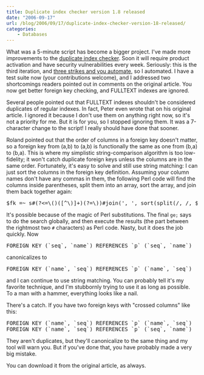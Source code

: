 ```yaml
---
title: Duplicate index checker version 1.8 released
date: "2006-09-17"
url: /blog/2006/09/17/duplicate-index-checker-version-18-released/
categories:
    - Databases
---
```

What was a 5-minute script has become a bigger project. I've made more improvements to the [duplicate index checker][1]. Soon it will require product activation and have security vulnerabilities every week. Seriously: this is the third iteration, and [three strikes and you automate][2], so I automated. I have a test suite now (your contributions welcome), and I addressed two shortcomings readers pointed out in comments on the original article. You now get better foreign key checking, and FULLTEXT indexes are ignored.

Several people pointed out that FULLTEXT indexes shouldn't be considered duplicates of regular indexes. In fact, Peter even wrote that on his original article. I ignored it because I don't use them on anything right now, so it's not a priority for me. But it is for you, so I stopped ignoring them. It was a 7-character change to the script! I really should have done that sooner.

Roland pointed out that the order of columns in a foreign key doesn't matter, so a foreign key from (a,b) to (a,b) is functionally the same as one from (b,a) to (b,a). This is where my simplistic string-comparison algorithm is too low-fidelity; it won't catch duplicate foreign keys unless the columns are in the same order. Fortunately, it's easy to solve and still use string matching: I can just sort the columns in the foreign key definition. Assuming your column names don't have any commas in them, the following Perl code will find the columns inside parentheses, split them into an array, sort the array, and join them back together again:

<pre>$fk =~ s#(?&lt;=\()([^\)]+)(?=\))#join(', ', sort(split(/, /, $1)))#ge;</pre>

It's possible because of the magic of Perl substitutions. The final `ge;` says to do the search globally, and then execute the results (the part between the rightmost two `#` characters) as Perl code. Nasty, but it does the job quickly. Now 

<pre>FOREIGN KEY (`seq`, `name`) REFERENCES `p` (`seq`, `name`)</pre>

canonicalizes to

<pre>FOREIGN KEY (`name`, `seq`) REFERENCES `p` (`name`, `seq`)</pre>

and I can continue to use string matching. You can probably tell it's my favorite technique, and I'm stubbornly trying to use it as long as possible. To a man with a hammer, everything looks like a nail.

There's a catch. If you have two foreign keys with "crossed columns" like this:

<pre>FOREIGN KEY (`name`, `seq`) REFERENCES `p` (`name`, `seq`)
FOREIGN KEY (`name`, `seq`) REFERENCES `p` (`seq`, `name`)</pre>

They aren't duplicates, but they'll canonicalize to the same thing and my tool will warn you. But if you've done that, you have probably made a very big mistake.

You can download it from the original article, as always.

 [1]: http://www.xaprb.com/blog/2006/08/28/how-to-find-duplicate-and-redundant-indexes-in-mysql/
 [2]: http://c2.com/cgi/wiki?ThreeStrikesAndYouAutomate

